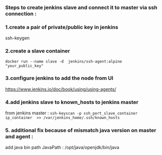 ### Steps to create jenkins slave and connect it to master via ssh connection : 

### 1.create a pair of private/public key in jenkins 
ssh-keygen 
### 2.create a slave container 
````docker run --name slave -d  jenkins/ssh-agent:alpine  "your_public_key" ````
### 3.configure jenkins to add the node from UI 
https://www.jenkins.io/doc/book/using/using-agents/  
### 4.add jenkins slave to known_hosts to jenkins master
from jenkins master : ````ssh-keyscan -p ssh_port_slave_container  ip_container  >> /var/jenkins_home/.ssh/known_hosts ````
### 5. additional fix because of mismatch java version on master and agent :  
add java bin path  JavaPath : /opt/java/openjdk/bin/java 